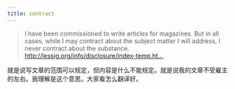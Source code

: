 ```yaml
---
title: contract
---
```


<blockquote>
  <p>I have been commissioned to write articles for magazines. But in all cases, while I may contract about the subject matter I will address, I never contract about the substance.
  <a href="http://lessig.org/info/disclosure/index-temp.html">http://lessig.org/info/disclosure/index-temp.ht...</a></p>
</blockquote>

<p>就是说写文章的范围可以规定，但内容是什么不能规定。就是说我的文章不受雇主的左右。我理解是这个意思。大家看怎么翻译好。</p>
